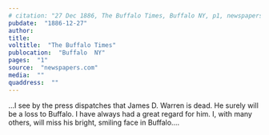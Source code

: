 ```yaml
---
# citation: "27 Dec 1886, The Buffalo Times, Buffalo NY, p1, newspapers.com." 
pubdate:  "1886-12-27"
author: 
title: 
voltitle:  "The Buffalo Times"
publocation:  "Buffalo  NY"
pages:  "1"
source:  "newspapers.com"
media:  ""
quaddress:  ""
---
```

…I see by the press dispatches that James D. Warren is dead. He surely will be a loss to Buffalo. I have always had a great regard for him. I, with many others, will miss his bright, smiling face in Buffalo.…


